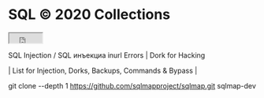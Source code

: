 # SQL © 2020 Collections

<html>
<iframe src="https://img.shields.io/twitter/url?label=Twitter&style=social&url=https%3A%2F%2Ftwitter%2Fxetaguridimitri" width=67px; height=20></iframe>
</html>

SQL Injection / SQL инъекциа
 inurl Errors | Dork for Hacking
  
| List for Injection, Dorks, Backups, Commands & Bypass |

git clone --depth 1 https://github.com/sqlmapproject/sqlmap.git sqlmap-dev
